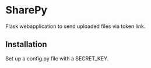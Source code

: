 # SharePy

Flask webapplication to send uploaded files via token link.

## Installation

Set up a config.py file with a SECRET_KEY.
